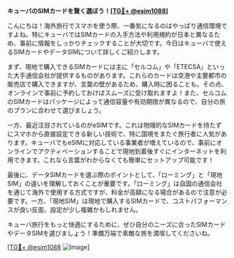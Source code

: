 **キューバのSIMカードを賢く選ぼう！[[TG💪+ @esim1088](https://t.me/s/esim1088)]**

こんにちは！海外旅行でスマホを使う際、一番気になるのはやっぱり通信環境ですよね。特にキューバではSIMカードの入手方法や利用規約が日本と異なるため、事前に情報をしっかりチェックすることが大切です。今日はキューバで使えるSIMカードやデータSIMについて詳しくご紹介します。

まず、現地で購入できるSIMカードには主に「セルコム」や「ETECSA」といった大手通信会社が提供するものがあります。これらのカードは空港や主要都市の販売店で購入できますが、言葉の壁があるため、購入時に困ることも。その点、オンラインで事前に予約しておけばスムーズに受け取れますよ！また、セルコムのSIMカードはパッケージによって通信容量や有効期限が異なるので、自分の旅のプランに合わせて選びましょう。

一方、最近注目されているのがeSIMです。これは物理的なSIMカードを持たずにスマホから直接設定できる新しい技術で、特に国境をまたぐ旅行者に人気があります。キューバでもeSIMに対応している事業者が増えているので、事前にオンラインでアクティベーションすることで現地到着後すぐにインターネットを利用できます。これなら言葉がわからなくても簡単にセットアップ可能です！

最後に、データSIMカードを選ぶ際のポイントとして、「ローミング」と「現地SIM」の違いを理解しておくことが重要です。「ローミング」は自国の通信会社を通じて海外で使用する方式ですが、料金が高額になる場合があるので注意が必要です。一方、「現地SIM」は現地で購入するSIMカードで、コストパフォーマンスが良い反面、設定が少し複雑かもしれません。

キューバ旅行をもっと快適にするために、ぜひ自分のニーズに合ったSIMカードやデータSIMを選びましょう！準備万端で素敵な旅を満喫してくださいね。

[[TG💪+ @esim1088](https://t.me/s/esim1088) ![Image](https://i.postimg.cc/Y0z9fWf4/image.png)]